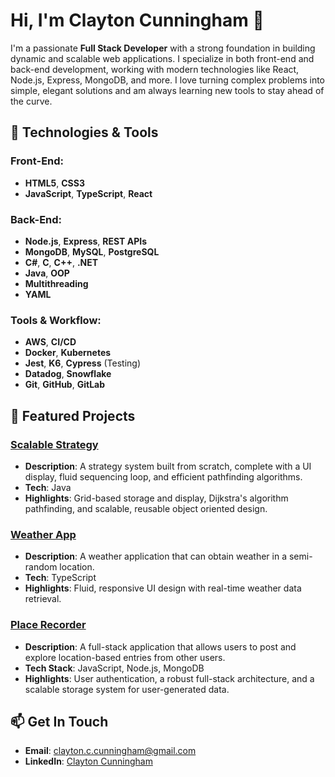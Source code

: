# Hi, I'm Clayton Cunningham 👋

I'm a passionate **Full Stack Developer** with a strong foundation in building dynamic and scalable web applications. I specialize in both front-end and back-end development, working with modern technologies like React, Node.js, Express, MongoDB, and more. I love turning complex problems into simple, elegant solutions and am always learning new tools to stay ahead of the curve.

## 🚀 Technologies & Tools

### Front-End:
- **HTML5**, **CSS3**
- **JavaScript**, **TypeScript**, **React**

### Back-End:
- **Node.js**, **Express**, **REST APIs**
- **MongoDB**, **MySQL**, **PostgreSQL**
- **C#**, **C**, **C++**, **.NET**
- **Java**, **OOP**
- **Multithreading**
- **YAML**

### Tools & Workflow:
- **AWS**, **CI/CD**
- **Docker**, **Kubernetes**
- **Jest**, **K6**, **Cypress** (Testing)
- **Datadog**, **Snowflake**
- **Git**, **GitHub**, **GitLab**

## 📂 Featured Projects

### [Scalable Strategy](https://github.com/clayton-cunningham/Tactics)
- **Description**: A strategy system built from scratch, complete with a UI display, fluid sequencing loop, and efficient pathfinding algorithms.
- **Tech**: Java
- **Highlights**: Grid-based storage and display, Dijkstra's algorithm pathfinding, and scalable, reusable object oriented design.

### [Weather App](https://clayton-cunningham.github.io/weather/)
- **Description**: A weather application that can obtain weather in a semi-random location.
- **Tech**: TypeScript
- **Highlights**: Fluid, responsive UI design with real-time weather data retrieval.

### [Place Recorder](https://fullstack-media-frontend.web.app/)
- **Description**: A full-stack application that allows users to post and explore location-based entries from other users.
- **Tech Stack**: JavaScript, Node.js, MongoDB
- **Highlights**: User authentication, a robust full-stack architecture, and a scalable storage system for user-generated data.

## 📫 Get In Touch

- **Email**: [clayton.c.cunningham@gmail.com](mailto:clayton.c.cunningham@gmail.com)
- **LinkedIn**: [Clayton Cunningham](https://www.linkedin.com/in/clayton-cunningham-a1a76911a/)
